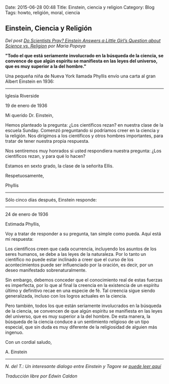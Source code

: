 Date: 2015-06-28 00:48
Title: Einstein, ciencia y religion
Category: Blog
Tags: howto, religión, moral, ciencia

## Einstein, Ciencia y Religión

*Del post [Do Scientists Pray? Einstein Answers a Little Girl’s Question about Science vs. Religion](http://www.brainpickings.org/index.php/2013/07/11/do-scientists-pray-einstein-letter-science-religion/) por Maria Popoya*

**"Todo el que está seriamente involucrado en la búsqueda de la ciencia, se convence de que algún espíritu se manifiesta en las leyes del universo, que es muy superior a la del hombre."**

Una pequeña niña de Nueva York llamada Phyllis envío una carta al gran Albert Einstein en 1936:

----

Iglesia Riverside

19 de enero de 1936

Mi querido Dr. Einstein,

Hemos planteado la pregunta: ¿Los científicos rezan? en nuestra clase de la escuela Sunday. Comenzó preguntando si podríamos creer en la ciencia y la religión. Nos dirigimos a los científicos y otros hombres importantes, para tratar de tener nuestra propia respuesta.

Nos sentiremos muy honrados si usted respondiera nuestra pregunta: ¿Los científicos rezan, y para qué lo hacen?

Estamos en sexto grado, la clase de la señorita Ellis.

Respetuosamente,

Phyllis

----

Sólo cinco días después, Einstein responde:

----

24 de enero de 1936

Estimada Phyllis,

Voy a tratar de responder a su pregunta, tan simple como pueda. Aquí está mi respuesta:

Los científicos creen que cada ocurrencia, incluyendo los asuntos de los seres humanos, se debe a las leyes de la naturaleza. Por lo tanto un científico no puede estar inclinado a creer que el curso de los acontecimientos puede ser influenciado por la oración, es decir, por un deseo manifestado sobrenaturalmente.

Sin embargo, debemos conceder que el conocimiento real de estas fuerzas es imperfecta, por lo que al final la creencia en la existencia de un espíritu último y definitivo recae en una especie de fé. Tal creencia sigue siendo generalizada, incluso con los logros actuales en la ciencia.

Pero también, todos los que están seriamente involucrados en la búsqueda de la ciencia, se convencen de que algún espíritu se manifiesta en las leyes del universo, que es muy superior a la del hombre. De esta manera, la búsqueda de la ciencia conduce a un sentimiento religioso de un tipo especial, que sin duda es muy diferente de la religiosidad de alguien más ingenuo.

Con un cordial saludo,

A. Einstein

----

*N. del T.: Un interesante dialogo entre Einstein y Tagore se [puede leer aquí](http://www.brainpickings.org/index.php/2012/04/27/when-einstein-met-tagore/)*

*Traducción libre por Edwin Caldon*
